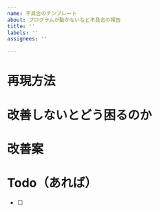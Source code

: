 ```yaml
---
name: 不具合のテンプレート
about: プログラムが動かないなど不具合の報告
title: ''
labels: ''
assignees: ''

---
```


# 再現方法
# 改善しないとどう困るのか
# 改善案
# Todo（あれば）
- [ ]
